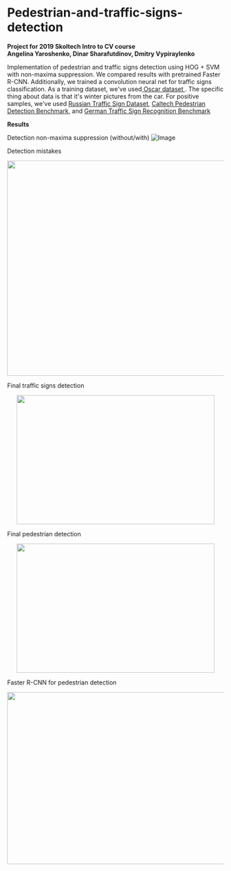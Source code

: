 # Pedestrian-and-traffic-signs-detection
<b>Project for 2019 Skoltech Intro to CV course<br>
Angelina Yaroshenko, Dinar Sharafutdinov, Dmitry Vypiraylenko</b>

Implementation of pedestrian and traffic signs detection using HOG + SVM with non-maxima suppression. We compared results with pretrained Faster R-CNN. Additionally, we trained a convolution neural net for traffic signs classification. As a training dataset, we've used<a href="http://oscar.skoltech.ru/"> Oscar dataset </a>. The specific thing about data is that it's winter pictures from the car. For positive samples, we've used <a href="http://graphics.cs.msu.ru/ru/node/1266">Russian Traffic Sign Dataset</a>, <a href="http://www.vision.caltech.edu/Image_Datasets/CaltechPedestrians/">Caltech Pedestrian Detection Benchmark</a>, and <a href="http://benchmark.ini.rub.de/">German Traffic Sign Recognition Benchmark</a>

<b>Results</b>

Detection non-maxima suppression (without/with)
![Image](https://github.com/dinarkino/Pedestrian-and-traffic-signs-detection/blob/master/images/det-non-maxima-suppr.JPG)

Detection mistakes
<p align="center">
  <img width="800" height="500" src="https://github.com/dinarkino/Pedestrian-and-traffic-signs-detection/blob/master/images/det-mist.JPG">
</p>

Final traffic signs detection
<p align="center">
  <img width="460" height="300" src="https://github.com/dinarkino/Pedestrian-and-traffic-signs-detection/blob/master/images/sgn_gif.gif">
</p>

Final pedestrian detection<br>
<p align="center">
  <img width="460" height="300" src="https://github.com/dinarkino/Pedestrian-and-traffic-signs-detection/blob/master/images/gif_ppl.gif">
</p>

Faster R-CNN for pedestrian detection
<p align="center">
  <img width="600" height="400" src="https://github.com/dinarkino/Pedestrian-and-traffic-signs-detection/blob/master/images/frcnn.JPG">
</p>





